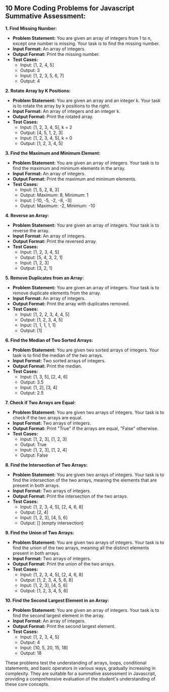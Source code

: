 ## 10 More Coding Problems for Javascript Summative Assessment:

**1. Find Missing Number:**
* **Problem Statement:** You are given an array of integers from 1 to n, except one number is missing. Your task is to find the missing number.
* **Input Format:** An array of integers.
* **Output Format:** Print the missing number.
* **Test Cases:**
    * Input: [1, 2, 4, 5]
    * Output: 3
    * Input: [1, 2, 3, 5, 6, 7]
    * Output: 4

**2. Rotate Array by K Positions:**
* **Problem Statement:** You are given an array and an integer k. Your task is to rotate the array by k positions to the right.
* **Input Format:** An array of integers and an integer k.
* **Output Format:** Print the rotated array.
* **Test Cases:**
    * Input: [1, 2, 3, 4, 5], k = 2
    * Output: [4, 5, 1, 2, 3]
    * Input: [1, 2, 3, 4, 5], k = 0
    * Output: [1, 2, 3, 4, 5]

**3. Find the Maximum and Minimum Element:**
* **Problem Statement:** You are given an array of integers. Your task is to find the maximum and minimum elements in the array.
* **Input Format:** An array of integers.
* **Output Format:** Print the maximum and minimum elements.
* **Test Cases:**
    * Input: [1, 5, 2, 8, 3]
    * Output: Maximum: 8, Minimum: 1
    * Input: [-10, -5, -2, -8, -3]
    * Output: Maximum: -2, Minimum: -10

**4. Reverse an Array:**
* **Problem Statement:** You are given an array of integers. Your task is to reverse the array.
* **Input Format:** An array of integers.
* **Output Format:** Print the reversed array.
* **Test Cases:**
    * Input: [1, 2, 3, 4, 5]
    * Output: [5, 4, 3, 2, 1]
    * Input: [1, 2, 3]
    * Output: [3, 2, 1]

**5. Remove Duplicates from an Array:**
* **Problem Statement:** You are given an array of integers. Your task is to remove duplicate elements from the array.
* **Input Format:** An array of integers.
* **Output Format:** Print the array with duplicates removed.
* **Test Cases:**
    * Input: [1, 2, 2, 3, 4, 4, 5]
    * Output: [1, 2, 3, 4, 5]
    * Input: [1, 1, 1, 1, 1]
    * Output: [1]

**6. Find the Median of Two Sorted Arrays:**
* **Problem Statement:** You are given two sorted arrays of integers. Your task is to find the median of the two arrays.
* **Input Format:** Two sorted arrays of integers.
* **Output Format:** Print the median.
* **Test Cases:**
    * Input: [1, 3, 5], [2, 4, 6]
    * Output: 3.5
    * Input: [1, 2], [3, 4]
    * Output: 2.5

**7. Check if Two Arrays are Equal:**
* **Problem Statement:** You are given two arrays of integers. Your task is to check if the two arrays are equal.
* **Input Format:** Two arrays of integers.
* **Output Format:** Print "True" if the arrays are equal, "False" otherwise.
* **Test Cases:**
    * Input: [1, 2, 3], [1, 2, 3]
    * Output: True
    * Input: [1, 2, 3], [1, 2, 4]
    * Output: False

**8. Find the Intersection of Two Arrays:**
* **Problem Statement:** You are given two arrays of integers. Your task is to find the intersection of the two arrays, meaning the elements that are present in both arrays.
* **Input Format:** Two arrays of integers.
* **Output Format:** Print the intersection of the two arrays.
* **Test Cases:**
    * Input: [1, 2, 3, 4, 5], [2, 4, 6, 8]
    * Output: [2, 4]
    * Input: [1, 2, 3], [4, 5, 6]
    * Output: [] (empty intersection)

**9. Find the Union of Two Arrays:**
* **Problem Statement:** You are given two arrays of integers. Your task is to find the union of the two arrays, meaning all the distinct elements present in both arrays.
* **Input Format:** Two arrays of integers.
* **Output Format:** Print the union of the two arrays.
* **Test Cases:**
    * Input: [1, 2, 3, 4, 5], [2, 4, 6, 8]
    * Output: [1, 2, 3, 4, 5, 6, 8]
    * Input: [1, 2, 3], [4, 5, 6]
    * Output: [1, 2, 3, 4, 5, 6]

**10. Find the Second Largest Element in an Array:**
* **Problem Statement:** You are given an array of integers. Your task is to find the second largest element in the array.
* **Input Format:** An array of integers.
* **Output Format:** Print the second largest element.
* **Test Cases:**
    * Input: [1, 2, 3, 4, 5]
    * Output: 4
    * Input: [10, 5, 20, 15, 18]
    * Output: 18 

These problems test the understanding of arrays, loops, conditional statements, and basic operators in various ways, gradually increasing in complexity. They are suitable for a summative assessment in Javascript, providing a comprehensive evaluation of the student's understanding of these core concepts. 
